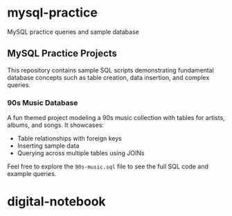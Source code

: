 # mysql-practice
MySQL practice queries and sample database

## MySQL Practice Projects

This repository contains sample SQL scripts demonstrating fundamental database concepts such as table creation, data insertion, and complex queries.

### 90s Music Database

A fun themed project modeling a 90s music collection with tables for artists, albums, and songs. It showcases:

- Table relationships with foreign keys  
- Inserting sample data  
- Querying across multiple tables using JOINs  

Feel free to explore the `90s-music.sql` file to see the full SQL code and example queries.
# digital-notebook
